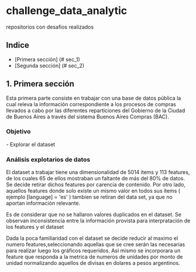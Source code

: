 # challenge_data_analytic
repositorios con desafios realizados

## Indice

- [Primera sección] (# sec_1)
- [Segunda sección] (# sec_2)

<a id="sec_1"> </a>

<h2> 1. Primera sección </h2>
<p style="font:10px"> Esta primera parte consiste en trabajar con una base de datos pública la cual releva la información correspondiente a los procesos de compras llevados a cabo por las diferentes reparticiones del Gobierno de la Ciudad de Buenos Aires a través del sistema Buenos Aires Compras (BAC).</p>

<h3> Objetivo </h3>
- Explorar el dataset 

<h3> Análisis explotarios de datos </h3>
El dataset a trabajar tiene una dimensionalidad de 5014 items y 113 features, de los cuales 65 de ellos mostraban un faltante de más del 80% de datos. Se decide retirar dichos features por carencia de contenido. Por otro lado, aquellos features donde solo existe un mismo valor en todos sus items ( ejemplo [language] = 'es' )  tambien se retiran del data set, ya que no aportan información relevante.<br>

Es de considerar que no se hallaron valores duplicados en el dataset. Se observan inconsistencia entre la información provista para interpratación de los features y el dataset<br>

Dada la poca familiaridad con el dataset se decide reducir al maximo el numero features,seleccionando aquellas que se cree serán las necesarias para realizar luego los gráficos requeridos. Así mismo se incorporara un feature que responda a la metrica de numeros de unidades por monto de unidad normalizando aquellos de divisas en dolares a pesos argentinos.<br>




